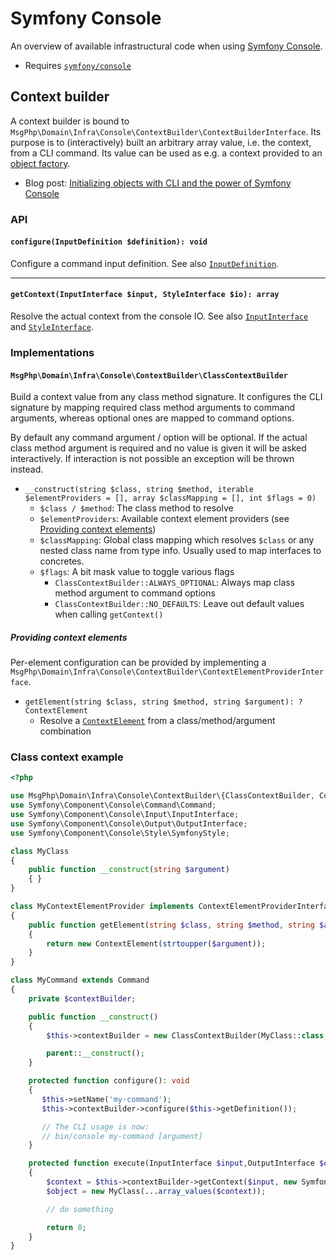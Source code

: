 # Symfony Console

An overview of available infrastructural code when using [Symfony Console](https://symfony.com/doc/current/components/console.html).

- Requires [`symfony/console`](https://packagist.org/packages/symfony/console)

## Context builder

A context builder is bound to `MsgPhp\Domain\Infra\Console\ContextBuilder\ContextBuilderInterface`. Its purpose is to
(interactively) built an arbitrary array value, i.e. the context, from a CLI command. Its value can be used as e.g. a
context provided to an [object factory](../ddd/factory/object.md).

- Blog post: [Initializing objects with CLI and the power of Symfony Console](https://medium.com/@ro0NL/initializing-objects-with-cli-and-the-power-of-symfony-console-2a008d5611f)

### API

#### `configure(InputDefinition $definition): void`

Configure a command input definition. See also [`InputDefinition`](https://api.symfony.com/master/Symfony/Component/Console/Input/InputDefinition.html).

---

#### `getContext(InputInterface $input, StyleInterface $io): array`

Resolve the actual context from the console IO. See also [`InputInterface`](https://api.symfony.com/master/Symfony/Component/Console/Input/InputInterface.html)
and [`StyleInterface`](https://api.symfony.com/master/Symfony/Component/Console/Style/StyleInterface.html).

### Implementations

#### `MsgPhp\Domain\Infra\Console\ContextBuilder\ClassContextBuilder`

Build a context value from any class method signature. It configures the CLI signature by mapping required class method
arguments to command arguments, whereas optional ones are mapped to command options.

By default any command argument / option will be optional. If the actual class method argument is required and no value
is given it will be asked interactively. If interaction is not possible an exception will be thrown instead.

- `__construct(string $class, string $method, iterable $elementProviders = [], array $classMapping = [], int $flags = 0)`
    - `$class / $method`: The class method to resolve
    - `$elementProviders`: Available context element providers (see [Providing context elements](#providing-context-elements))
    - `$classMapping`: Global class mapping which resolves `$class` or any nested class name from type info. Usually used
      to map interfaces to concretes.
    - `$flags`: A bit mask value to toggle various flags
        - `ClassContextBuilder::ALWAYS_OPTIONAL`: Always map class method argument to command options
        - `ClassContextBuilder::NO_DEFAULTS`: Leave out default values when calling `getContext()`

##### Providing context elements

Per-element configuration can be provided by implementing a `MsgPhp\Domain\Infra\Console\ContextBuilder\ContextElementProviderInterface`.

- `getElement(string $class, string $method, string $argument): ?ContextElement`
    - Resolve a [`ContextElement`](https://msgphp.github.io/api/MsgPhp/Domain/Infra/Console/ContextBuilder/ContextElement.html)
      from a class/method/argument combination

### Class context example

```php
<?php

use MsgPhp\Domain\Infra\Console\ContextBuilder\{ClassContextBuilder, ContextElement, ContextElementProviderInterface};
use Symfony\Component\Console\Command\Command;
use Symfony\Component\Console\Input\InputInterface;
use Symfony\Component\Console\Output\OutputInterface;
use Symfony\Component\Console\Style\SymfonyStyle;

class MyClass
{
    public function __construct(string $argument)
    { }
}

class MyContextElementProvider implements ContextElementProviderInterface
{
    public function getElement(string $class, string $method, string $argument): ?ContextElement
    {
        return new ContextElement(strtoupper($argument));
    }
}

class MyCommand extends Command
{
    private $contextBuilder;

    public function __construct()
    {
        $this->contextBuilder = new ClassContextBuilder(MyClass::class, '__construct', [new MyContextElementProvider()]);

        parent::__construct();
    }

    protected function configure(): void
    {
       $this->setName('my-command');
       $this->contextBuilder->configure($this->getDefinition());

       // The CLI usage is now:
       // bin/console my-command [argument]
    }

    protected function execute(InputInterface $input,OutputInterface $output): int
    {
        $context = $this->contextBuilder->getContext($input, new SymfonyStyle($input, $output)); // ['argument' => 'VALUE']
        $object = new MyClass(...array_values($context));

        // do something

        return 0;
    }
}
```
